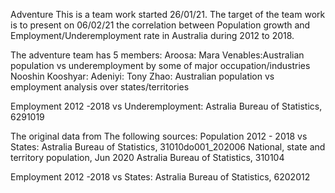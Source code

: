 
Adventure
This is a team work started 26/01/21.
The target of the team work is to present on 06/02/21 the correlation between Population growth and Employment/Underemployment
rate in Australia during 2012 to 2018.

The adventure team has 5 members:
Aroosa: 
Mara Venables:Australian population vs underemployment by some of major occupation/industries
Nooshin Kooshyar:
Adeniyi:
Tony Zhao: Australian population vs employment analysis over states/territories 

Employment 2012 -2018 vs Underemployment:
Astralia Bureau of Statistics, 6291019

The original data from The following sources:
Population 2012 - 2018 vs States:
Astralia Bureau of Statistics, 31010do001_202006 National, state and territory population, Jun 2020
Astralia Bureau of Statistics, 310104

Employment 2012 -2018 vs States:
Astralia Bureau of Statistics, 6202012





